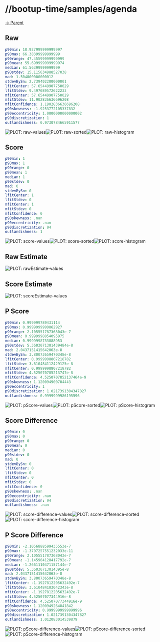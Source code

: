 
# //bootup-time/samples/agenda

[→ Parent](../..)


## Raw


```yaml
p90min: 18.927999999999997
p90max: 66.38399999999999
p90range: 47.45599999999999
p90mean: 55.699999999999974
median: 61.56399999999999
p90stdev: 15.115634988527038
mad: 1.504000000000012
stdevBySn: 2.739402200000001
lfitCenter: 57.65449907750029
lfitStdev: 9.497089572622233
mfitCenter: 57.65449907750029
mfitStdev: 11.902836636696208
mfitConfidence: 1.1902836636696208
p90skewness: -1.9253772105337832
p90eccentricity: 1.0000000000000002
p90discretization: 1
outlandishness: 0.9730784665911577

```

![PLOT: raw-values](./raw/values.svg)![PLOT: raw-sorted](./raw/sorted.svg)![PLOT: raw-histogram](./raw/histogram.svg)
## Score


```yaml
p90min: 1
p90max: 1
p90range: 0
p90mean: 1
median: 1
p90stdev: 0
mad: 0
stdevBySn: 0
lfitCenter: 1
lfitStdev: 0
mfitCenter: 1
mfitStdev: 0
mfitConfidence: 0
p90skewness: .nan
p90eccentricity: .nan
p90discretization: 94
outlandishness: 1

```

![PLOT: score-values](./score/values.svg)![PLOT: score-sorted](./score/sorted.svg)![PLOT: score-histogram](./score/histogram.svg)
## Raw Estimate

![PLOT: rawEstimate-values](./rawEstimate/values.svg)
## Score Estimate

![PLOT: scoreEstimate-values](./scoreEstimate/values.svg)
## P Score


```yaml
p90min: 0.999999789431114
p90max: 0.9999999999862927
p90range: 2.105551787368043e-7
p90mean: 0.9999998854095875
median: 0.9999998733888953
p90stdev: 5.3603071301439484e-8
mad: 2.0437151415642063e-8
stdevBySn: 3.80073659470348e-8
lfitCenter: 0.9999998807218782
lfitStdev: 3.610484112429125e-8
mfitCenter: 0.9999998807218782
mfitStdev: 4.525070785213747e-8
mfitConfidence: 4.5250707852137464e-9
p90skewness: 1.120094900704443
p90eccentricity: 1
p90discretization: 1.0217391304347827
outlandishness: 0.9999999986195596

```

![PLOT: pScore-values](./pScore/values.svg)![PLOT: pScore-sorted](./pScore/sorted.svg)![PLOT: pScore-histogram](./pScore/histogram.svg)
## Score Difference


```yaml
p90min: 0
p90max: 0
p90range: 0
p90mean: 0
median: 0
p90stdev: 0
mad: 0
stdevBySn: 0
lfitCenter: 0
lfitStdev: 0
mfitCenter: 0
mfitStdev: 0
mfitConfidence: 0
p90skewness: .nan
p90eccentricity: .nan
p90discretization: 94
outlandishness: .nan

```

![PLOT: score-difference-values](./score-difference/values.svg)![PLOT: score-difference-sorted](./score-difference/sorted.svg)![PLOT: score-difference-histogram](./score-difference/histogram.svg)
## P Score Difference


```yaml
p90min: -2.1056888599435553e-7
p90max: -1.3707257551232033e-11
p90range: 2.105551787368043e-7
p90mean: -1.145904128417792e-7
median: -1.2661110471157144e-7
p90stdev: 5.36030713014395e-8
mad: 2.0437151415642063e-8
stdevBySn: 3.80073659470348e-8
lfitCenter: -1.1927812205632492e-7
lfitStdev: 3.610484103042343e-8
mfitCenter: -1.1927812205632492e-7
mfitStdev: 4.52507077344916e-8
mfitConfidence: 4.52507077344916e-9
p90skewness: 1.1200949264841842
p90eccentricity: 0.9999999999999996
p90discretization: 1.0217391304347827
outlandishness: 1.012083014539879

```

![PLOT: pScore-difference-values](./pScore-difference/values.svg)![PLOT: pScore-difference-sorted](./pScore-difference/sorted.svg)![PLOT: pScore-difference-histogram](./pScore-difference/histogram.svg)